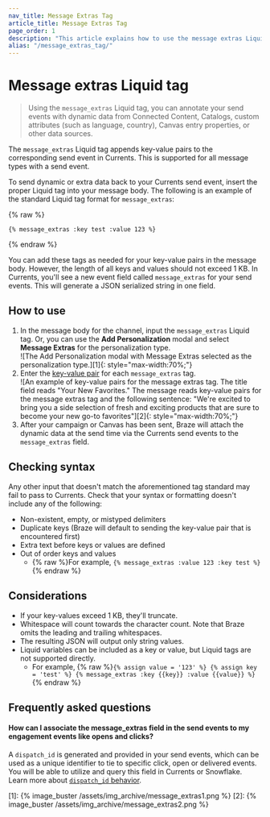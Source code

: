 ```yaml
---
nav_title: Message Extras Tag
article_title: Message Extras Tag
page_order: 1
description: "This article explains how to use the message extras Liquid tag and how to check for syntax."
alias: "/message_extras_tag/"
---
```


# Message extras Liquid tag

> Using the `message_extras` Liquid tag, you can annotate your send events with dynamic data from Connected Content, Catalogs, custom attributes (such as language, country), Canvas entry properties, or other data sources. 

The `message_extras` Liquid tag appends key-value pairs to the corresponding send event in Currents. This is supported for all message types with a send event.

To send dynamic or extra data back to your Currents send event, insert the proper Liquid tag into your message body. The following is an example of the standard Liquid tag format for `message_extras`: 

{% raw %}
```
{% message_extras :key test :value 123 %}
```
{% endraw %}

You can add these tags as needed for your key-value pairs in the message body. However, the length of all keys and values should not exceed 1&nbsp;KB. In Currents, you'll see a new event field called `message_extras` for your send events. This will generate a JSON serialized string in one field. 

## How to use

1. In the message body for the channel, input the `message_extras` Liquid tag. Or, you can use the **Add Personalization** modal and select **Message Extras** for the personalization type. <br>![The Add Personalization modal with Message Extras selected as the personalization type.][1]{: style="max-width:70%;"}
2. Enter the [key-value pair]({{site.baseurl}}/user_guide/personalization_and_dynamic_content/key_value_pairs/) for each `message_extras` tag. <br>![An example of key-value pairs for the message extras tag. The title field reads "Your New Favorites." The message reads key-value pairs for the message extras tag and the following sentence: "We're excited to bring you a side selection of fresh and exciting products that are sure to become your new go-to favorites"][2]{: style="max-width:70%;"}
3. After your campaign or Canvas has been sent, Braze will attach the dynamic data at the send time via the Currents send events to the `message_extras` field.

## Checking syntax

Any other input that doesn't match the aforementioned tag standard may fail to pass to Currents. Check that your syntax or formatting doesn't include any of the following:

- Non-existent, empty, or mistyped delimiters
- Duplicate keys (Braze will default to sending the key-value pair that is encountered first)
- Extra text before keys or values are defined
- Out of order keys and values 
  - {% raw %}For example, ```{% message_extras :value 123 :key test %}```{% endraw %}

## Considerations

- If your key-values exceed 1&nbsp;KB, they'll truncate. 
- Whitespace will count towards the character count. Note that Braze omits the leading and trailing whitespaces.
- The resulting JSON will output only string values.
- Liquid variables can be included as a key or value, but Liquid tags are not supported directly. 
  - For example, {% raw %}```{% assign value = '123' %} {% assign key = 'test' %} {% message_extras :key {{key}} :value {{value}} %}```{% endraw %}

## Frequently asked questions

#### How can I associate the message_extras field in the send events to my engagement events like opens and clicks? 

A `dispatch_id` is generated and provided in your send events, which can be used as a unique identifier to tie to specific click, open or delivered events. You will be able to utilize and query this field in Currents or Snowflake. Learn more about [`dispatch_id` behavior]({{site.baseurl}}/help/help_articles/data/dispatch_id/).

[1]: {% image_buster /assets/img_archive/message_extras1.png %}
[2]: {% image_buster /assets/img_archive/message_extras2.png %}
